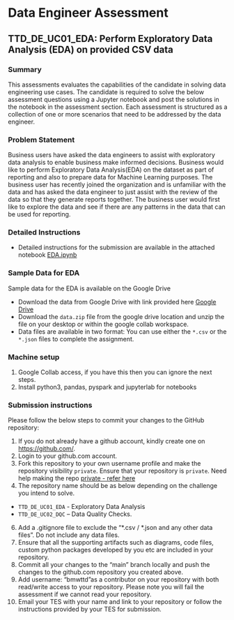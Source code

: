
# Data Engineer Assessment

## TTD_DE_UC01_EDA: Perform Exploratory Data Analysis (EDA) on provided CSV data

### Summary
This assessments evaluates the capabilities of the candidate in solving data engineering use cases. 
The candidate is required to solve the below assessment questions using a Jupyter notebook and post the solutions in the notebook in the assessment section.
Each assessment is structured as a collection of one or more scenarios that need to be addressed by the data engineer.

### Problem Statement

Business users have asked the data engineers to assist with exploratory data analysis to enable business make informed decisions.
Business would like to perform Exploratory Data Analysis(EDA) on the dataset as part of reporting and also to prepare data for Machine Learning purposes.
The business user has recently joined the organization and is unfamiliar with the data and has asked the data engineer to just assist with the review of the data so that they generate reports together.
The business user would first like to explore the data and see if there are any patterns in the data that can be used for reporting.

### Detailed Instructions

* Detailed instructions for the submission are available in the attached notebook [EDA.ipynb](https://github.com/bmwttd/TTD_DE_UC01_EDA/blob/main/EDA.ipynb)

### Sample Data for EDA
Sample data for the EDA is available on the Google Drive
* Download the data from Google Drive with link provided here [Google Drive](https://drive.google.com/file/d/1NBXP1nFhyuZGgO8YHLL6yQqAPuM1zNca/view?usp=sharing)
* Download the `data.zip` file from the google drive location and unzip the file on your desktop or within the google collab workspace.
* Data files are available in two format: You can use either the `*.csv` or the `*.json` files to complete the assignment. 


### Machine setup

1.	Google Collab access, if you have this then you can ignore the  next steps.
2.	Install python3, pandas, pyspark and jupyterlab for notebooks

### Submission instructions
Please follow the below steps to commit your changes to the GitHub repository:
1.	If you do not already have a github account, kindly create one on https://github.com/.  
2.	Login to your github.com account. 
3.  Fork this repository to your own username profile and make the repository visibility `private`.  Ensure that your repository is `private`. Need help making the repo [private - refer here](https://docs.github.com/en/repositories/managing-your-repositorys-settings-and-features/managing-repository-settings/setting-repository-visibility#making-a-repository-private)
5.  The repository name should be as below depending on the challenge you intend to solve.   
   - 	`TTD_DE_UC01_EDA`  - Exploratory Data Analysis
   - 	`TTD_DE_UC02_DQC` – Data Quality Checks.  
6. Add a .gitignore file to exclude the “*.csv / *.json and any other data files”. Do not include any data files. 
7. Ensure that all the supporting artifacts such as diagrams, code files, custom python packages developed by you etc are included in your repository. 
8. Commit all your changes to the “main” branch locally and push the changes to the github.com repository you created above.  
9. Add username: “bmwttd”as a contributor on your repository with both read/write access to your repository.  Please note you will fail the assessment if we cannot read your repository.
10. Email your TES with your name and link to your repository or follow the instructions provided by your TES for submission. 
